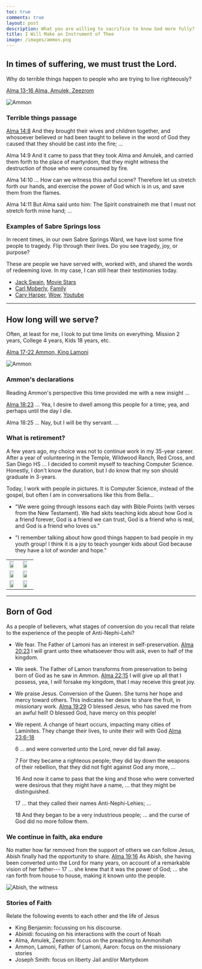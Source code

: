 ```yaml
---
toc: true
comments: true
layout: post
description: What you are willing to sacrifice to know God more fully?
title: I Will Make an Instrument of Thee
image: /images/ammon.png
---
```


## In times of suffering, we must trust the Lord. 
Why do terrible things happen to people who are trying to live righteously?

[Alma 13-16 Alma, Amulek, Zeezrom](https://www.churchofjesuschrist.org/study/manual/come-follow-me-for-home-and-church-book-of-mormon-2024/26?lang=eng)

![Ammon]({{site.baseurl}}/images/alma_amulek.jpeg)


### Terrible things passage
[Alma 14:8](https://www.churchofjesuschrist.org/study/scriptures/bofm/alma/14?lang=eng&id=p8-p13#p8) And they brought their wives and children together, and whosoever believed or had been taught to believe in the word of God they caused that they should be cast into the fire; ...

Alma 14:9 And it came to pass that they took Alma and Amulek, and carried them forth to the place of martyrdom, that they might witness the destruction of those who were consumed by fire.

Alma 14:10 ... How can we witness this awful scene? Therefore let us stretch forth our hands, and exercise the power of God which is in us, and save them from the flames.

Alma 14:11 But Alma said unto him: The Spirit constraineth me that I must not stretch forth mine hand; ...


### Examples of Sabre Springs loss
In recent times, in our own Sabre Springs Ward, we have lost some fine people to tragedy.  Flip through their lives.  Do you see tragedy, joy, or purpose?

These are people we have served with, worked with, and shared the words of redeeming love.  In my case, I can still hear their testimonies today.

- [Jack Swain](https://www.powaybernardomortuary.net/obituary/john-swain-ii), [Movie Stars](https://cdn.batesvilletechnology.com/fh_live/15500/15546/images/obituaries/8265776.jpg)
- [Carl Moberly](https://www.facebook.com/photo/?fbid=10206504395597539&set=pob.1512953339), [Family](https://www.facebook.com/photo/?fbid=10207741162020031&set=ecnf.1499642160)
- [Cary Harper](https://www.facebook.com/cary.harper), [Wow](https://www.facebook.com/photo/?fbid=7727132774034894&set=pcb.7727158867365618), [Youtube](https://www.youtube.com/watch?v=E-XE5iLzKOs)

---

## How long will we serve?
Often, at least for me, I look to put time limits on everything.  Mission 2 years, College 4 years, Kids 18 years, etc.

[Alma 17-22 Ammon, King Lamoni](https://www.churchofjesuschrist.org/study/manual/come-follow-me-for-home-and-church-book-of-mormon-2024/27?lang=eng)

![Ammon]({{site.baseurl}}/images/ammon.png)


### Ammon's declarations
Reading Ammon's perspective this time provided me with a new insight ...

[Alma 18:23](https://www.churchofjesuschrist.org/study/scriptures/bofm/alma/17?lang=eng&id=p23-p25#p23)  ... Yea, I desire to dwell among this people for a time; yea, and perhaps until the day I die.

Alma 18:25 ... Nay, but I will be thy servant.  ...


### What is retirement?
A few years ago, my choice was not to continue work in my 35-year career.  After a year of volunteering in the Temple, Wildwood Ranch, Red Cross, and San Diego HS ...   I decided to commit myself to teaching Computer Science.  Honestly, I don't know the duration, but I do know that my son should graduate in 3-years.

Today, I work with people in pictures.  It is Computer Science, instead of the gospel, but often I am in conversations like this from Bella... 

- "We were going through lessons each day with Bible Points (with verses from the New Testament). We had skits teaching kids about how God is a friend forever, God is a friend we can trust, God is a friend who is real, and God is a friend who loves us." 

- "I remember talking about how good things happen to bad people in my youth group! I think it is a joy to teach younger kids about God because they have a lot of wonder and hope."


<table>
  <tr>
    <td><img src="{{site.baseurl}}/images/school/IMG_3245.jpg" width="75%"></td>
    <td><img src="{{site.baseurl}}/images/school/IMG_3247.jpg" width="75%"></td>
  </tr>
  <tr>
    <td><img src="{{site.baseurl}}/images/school/IMG_3250.jpg" width="75%"></td>
    <td><img src="{{site.baseurl}}/images/school/IMG_3256.jpg" width="75%"></td>
  </tr>
  <tr>
    <td><img src="{{site.baseurl}}/images/school/IMG_3257.jpg" width="75%"></td>
    <td><img src="{{site.baseurl}}/images/school/IMG_3263.jpg" width="75%"></td>
  </tr>
</table>

---

## Born of God
As a people of believers, what stages of conversion do you recall that relate to the experience of the people of Anti-Nephi-Lehi?

- We fear.  The Father of Lamoni has an interest in self-preservation.
[Alma 20:23](https://www.churchofjesuschrist.org/study/scriptures/bofm/alma/20?lang=eng&id=p23#p23)
I will grant unto thee whatsoever thou wilt ask, even to half of the kingdom.

- We seek.  The Father of Lamon transforms from preservation to being born of God as he saw in Ammon.
[Alma 22:15](https://www.churchofjesuschrist.org/study/scriptures/bofm/alma/22?lang=eng&id=p15#p15)
I will give up all that I possess, yea, I will forsake my kingdom, that I may receive this great joy.

- We praise Jesus.  Conversion of the Queen.  She turns her hope and mercy toward others.  This indicates her desire to share the fruit, in missionary work.
[Alma 19:29](https://www.churchofjesuschrist.org/study/scriptures/bofm/alma/19?lang=eng&id=p29#p29)
O blessed Jesus, who has saved me from an awful hell! O blessed God, have mercy on this people!

- We repent.  A change of heart occurs, impacting many cities of Laminites.  They change their lives, to unite their will with God
[Alma 23:6-18](https://www.churchofjesuschrist.org/study/scriptures/bofm/alma/23?lang=eng&id=p6-p18#p6)

    6 ... and were converted unto the Lord, never did fall away.

    7 For they became a righteous people; they did lay down the weapons of their rebellion, that they did not fight against God any more, ...

    16 And now it came to pass that the king and those who were converted were desirous that they might have a name, ... that they might be distinguished.

    17 ... that they called their names Anti-Nephi-Lehies; ...

    18 And they began to be a very industrious people; ... and the curse of God did no more follow them.

### We continue in faith, aka endure
No matter how far removed from the support of others we can follow Jesus, Abish finally had the opportunity to share. [Alma 19:16](https://www.churchofjesuschrist.org/study/scriptures/bofm/alma/19?lang=eng&id=p16-p17#p16) As Abish, she having been converted unto the Lord for many years, on account of a remarkable vision of her father--- 17 ... she knew that it was the power of God; ... she ran forth from house to house, making it known unto the people.

![Abish, the witness]({{site.baseurl}}/images/abish.webp)


### Stories of Faith 
Relate the following events to each other and the life of Jesus

- King Benjamin: focussing on his discourse.
- Abinidi: focusing on his interactions with the court of Noah
- Alma, Amulek, Zeezrom: focus on the preaching to Ammonihah
- Ammon, Lamoni, Father of Lamoni, Aaron: focus on the missionary stories
- Joseph Smith:  focus on liberty Jail and/or Martydxom

